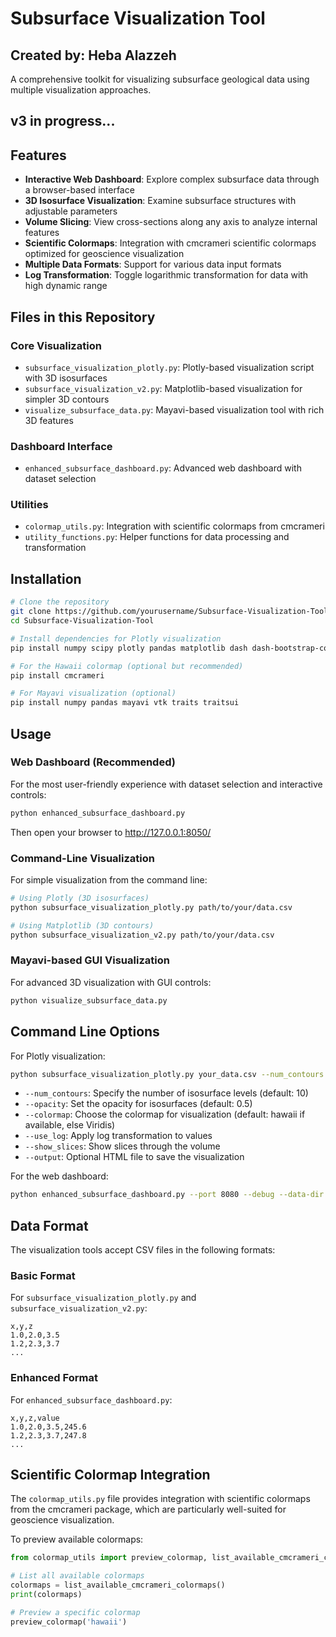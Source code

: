 # Subsurface Visualization Tool 

## Created by: Heba Alazzeh

A comprehensive toolkit for visualizing subsurface geological data using multiple visualization approaches.

## v3 in progress... 

## Features

- **Interactive Web Dashboard**: Explore complex subsurface data through a browser-based interface
- **3D Isosurface Visualization**: Examine subsurface structures with adjustable parameters
- **Volume Slicing**: View cross-sections along any axis to analyze internal features
- **Scientific Colormaps**: Integration with cmcrameri scientific colormaps optimized for geoscience visualization
- **Multiple Data Formats**: Support for various data input formats
- **Log Transformation**: Toggle logarithmic transformation for data with high dynamic range

## Files in this Repository

### Core Visualization
- `subsurface_visualization_plotly.py`: Plotly-based visualization script with 3D isosurfaces
- `subsurface_visualization_v2.py`: Matplotlib-based visualization for simpler 3D contours
- `visualize_subsurface_data.py`: Mayavi-based visualization tool with rich 3D features

### Dashboard Interface
- `enhanced_subsurface_dashboard.py`: Advanced web dashboard with dataset selection

### Utilities
- `colormap_utils.py`: Integration with scientific colormaps from cmcrameri
- `utility_functions.py`: Helper functions for data processing and transformation

## Installation

```bash
# Clone the repository
git clone https://github.com/yourusername/Subsurface-Visualization-Tool.git
cd Subsurface-Visualization-Tool

# Install dependencies for Plotly visualization
pip install numpy scipy plotly pandas matplotlib dash dash-bootstrap-components

# For the Hawaii colormap (optional but recommended)
pip install cmcrameri

# For Mayavi visualization (optional)
pip install numpy pandas mayavi vtk traits traitsui
```

## Usage

### Web Dashboard (Recommended)

For the most user-friendly experience with dataset selection and interactive controls:

```bash
python enhanced_subsurface_dashboard.py
```

Then open your browser to http://127.0.0.1:8050/

### Command-Line Visualization

For simple visualization from the command line:

```bash
# Using Plotly (3D isosurfaces)
python subsurface_visualization_plotly.py path/to/your/data.csv

# Using Matplotlib (3D contours)
python subsurface_visualization_v2.py path/to/your/data.csv
```

### Mayavi-based GUI Visualization

For advanced 3D visualization with GUI controls:

```bash
python visualize_subsurface_data.py
```

## Command Line Options

For Plotly visualization:

```bash
python subsurface_visualization_plotly.py your_data.csv --num_contours 15 --opacity 0.7 --colormap hawaii --use_log --show_slices
```

- `--num_contours`: Specify the number of isosurface levels (default: 10)
- `--opacity`: Set the opacity for isosurfaces (default: 0.5)
- `--colormap`: Choose the colormap for visualization (default: hawaii if available, else Viridis)
- `--use_log`: Apply log transformation to values
- `--show_slices`: Show slices through the volume
- `--output`: Optional HTML file to save the visualization

For the web dashboard:

```bash
python enhanced_subsurface_dashboard.py --port 8080 --debug --data-dir ./data
```

## Data Format

The visualization tools accept CSV files in the following formats:

### Basic Format
For `subsurface_visualization_plotly.py` and `subsurface_visualization_v2.py`:
```
x,y,z
1.0,2.0,3.5
1.2,2.3,3.7
...
```

### Enhanced Format
For `enhanced_subsurface_dashboard.py`:
```
x,y,z,value
1.0,2.0,3.5,245.6
1.2,2.3,3.7,247.8
...
```

## Scientific Colormap Integration

The `colormap_utils.py` file provides integration with scientific colormaps from the cmcrameri package, which are particularly well-suited for geoscience visualization.

To preview available colormaps:

```python
from colormap_utils import preview_colormap, list_available_cmcrameri_colormaps

# List all available colormaps
colormaps = list_available_cmcrameri_colormaps()
print(colormaps)

# Preview a specific colormap
preview_colormap('hawaii')
```